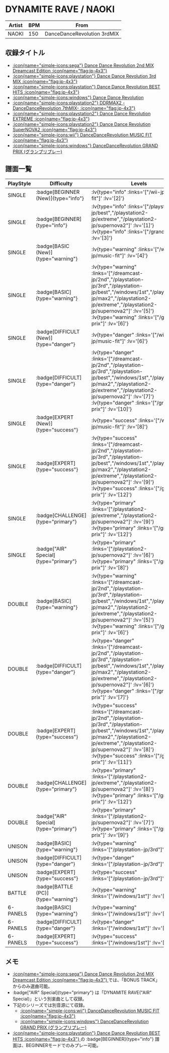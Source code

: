 # DYNAMITE RAVE / NAOKI

|Artist|BPM|From|
|------|---|----|
|NAOKI|150|DanceDanceRevolution 3rdMIX|

## 収録タイトル

- [ :icon{name="simple-icons:sega"} Dance Dance Revolution 2nd MIX Dreamcast Edition :icon{name="flag:jp-4x3"} ](/dreamcast-jp/2nd)
- [ :icon{name="simple-icons:playstation"} Dance Dance Revolution 3rd MIX :icon{name="flag:jp-4x3"} ](/playstation-jp/3rd)
- [ :icon{name="simple-icons:playstation"} Dance Dance Revolution BEST HITS :icon{name="flag:jp-4x3"} ](/playstation-jp/best)
- [ :icon{name="simple-icons:windows"} Dance Dance Revolution](/windows/1st)
- [ :icon{name="simple-icons:playstation2"} DDRMAX2 -DanceDanceRevolution 7thMIX- :icon{name="flag:jp-4x3"} ](/playstation2-jp/max2)
- [ :icon{name="simple-icons:playstation2"} Dance Dance Revolution EXTREME :icon{name="flag:jp-4x3"} ](/playstation2-jp/extreme)
- [ :icon{name="simple-icons:playstation2"} Dance Dance Revolution SuperNOVA2 :icon{name="flag:jp-4x3"} ](/playstation2-jp/supernova2)
- [ :icon{name="simple-icons:wii"} DanceDanceRevolution MUSIC FIT :icon{name="flag:jp-4x3"} ](/wii-jp/music-fit)
- [ :icon{name="simple-icons:windows"} DanceDanceRevolution GRAND PRIX (グランプリプレー)](/grand-prix)

## 譜面一覧

|PlayStyle|Difficulty|Levels|Notes|Movie|
|---------|----------|------|-----|-----|
|SINGLE| :badge[BEGINNER (New)]{type="info"} | :lv{type="info" :links='["/wii-jp/music-fit"]' :lv='[2]'} |70/0||
|SINGLE| :badge[BEGINNER]{type="info"} | :lv{type="info" :links='["/playstation-jp/best","/playstation2-jp/extreme","/playstation2-jp/supernova2"]' :lv='[1]'}  :lv{type="info" :links='["/grand-prix"]' :lv='[3]'} |110/0||
|SINGLE| :badge[BASIC (New)]{type="warning"} | :lv{type="warning" :links='["/wii-jp/music-fit"]' :lv='[4]'} |129/0||
|SINGLE| :badge[BASIC]{type="warning"} | :lv{type="warning" :links='["/dreamcast-jp/2nd","/playstation-jp/3rd","/playstation-jp/best","/windows/1st","/playstation2-jp/max2","/playstation2-jp/extreme","/playstation2-jp/supernova2"]' :lv='[5]'}  :lv{type="warning" :links='["/grand-prix"]' :lv='[6]'} |188/0||
|SINGLE| :badge[DIFFICULT (New)]{type="danger"} | :lv{type="danger" :links='["/wii-jp/music-fit"]' :lv='[6]'} |217/4||
|SINGLE| :badge[DIFFICULT]{type="danger"} | :lv{type="danger" :links='["/dreamcast-jp/2nd","/playstation-jp/3rd","/playstation-jp/best","/windows/1st","/playstation2-jp/max2","/playstation2-jp/extreme","/playstation2-jp/supernova2"]' :lv='[7]'}  :lv{type="danger" :links='["/grand-prix"]' :lv='[10]'} |269/0||
|SINGLE| :badge[EXPERT (New)]{type="success"} | :lv{type="success" :links='["/wii-jp/music-fit"]' :lv='[8]'} |304/6||
|SINGLE| :badge[EXPERT]{type="success"} | :lv{type="success" :links='["/dreamcast-jp/2nd","/playstation-jp/3rd","/playstation-jp/best","/windows/1st","/playstation2-jp/max2","/playstation2-jp/extreme","/playstation2-jp/supernova2"]' :lv='[9]'} :lv{type="success" :links='["/grand-prix"]' :lv='[12]'} |398/0||
|SINGLE| :badge[CHALLENGE]{type="primary"} | :lv{type="primary" :links='["/playstation2-jp/extreme","/playstation2-jp/supernova2"]' :lv='[9]'}  :lv{type="primary" :links='["/grand-prix"]' :lv='[12]'} |362/6||
|SINGLE| :badge["AIR" Special]{type="primary"} | :lv{type="primary" :links='["/playstation2-jp/supernova2"]' :lv='[6]'}  :lv{type="primary" :links='["/grand-prix"]' :lv='[8]'} |217/0||
|DOUBLE| :badge[BASIC]{type="warning"} | :lv{type="warning" :links='["/dreamcast-jp/2nd","/playstation-jp/3rd","/playstation-jp/best","/windows/1st","/playstation2-jp/max2","/playstation2-jp/extreme","/playstation2-jp/supernova2"]' :lv='[5]'}  :lv{type="warning" :links='["/grand-prix"]' :lv='[6]'} |217/0||
|DOUBLE| :badge[DIFFICULT]{type="danger"} | :lv{type="danger" :links='["/dreamcast-jp/2nd","/playstation-jp/3rd","/playstation-jp/best","/windows/1st","/playstation2-jp/max2","/playstation2-jp/extreme","/playstation2-jp/supernova2"]' :lv='[6]'}  :lv{type="danger" :links='["/grand-prix"]' :lv='[7]'} |250/0||
|DOUBLE| :badge[EXPERT]{type="success"} | :lv{type="success" :links='["/dreamcast-jp/2nd","/playstation-jp/3rd","/playstation-jp/best","/windows/1st","/playstation2-jp/max2","/playstation2-jp/extreme","/playstation2-jp/supernova2"]' :lv='[8]'}  :lv{type="success" :links='["/grand-prix"]' :lv='[11]'} |331/0||
|DOUBLE| :badge[CHALLENGE]{type="primary"} | :lv{type="primary" :links='["/playstation2-jp/extreme","/playstation2-jp/supernova2"]' :lv='[8]'}  :lv{type="primary" :links='["/grand-prix"]' :lv='[12]'} |327/0||
|DOUBLE| :badge["AIR" Special]{type="primary"} | :lv{type="primary" :links='["/playstation2-jp/supernova2"]' :lv='[7]'}  :lv{type="primary" :links='["/grand-prix"]' :lv='[9]'} |217/0||
|UNISON| :badge[BASIC]{type="warning"} | :lv{type="warning" :links='["/playstation-jp/3rd"]' :lv='[5]'} |||
|UNISON| :badge[DIFFICULT]{type="danger"} | :lv{type="danger" :links='["/playstation-jp/3rd"]' :lv='[7]'} |||
|UNISON| :badge[EXPERT]{type="success"} | :lv{type="success" :links='["/playstation-jp/3rd"]' :lv='[9]'} |||
|BATTLE| :badge[BATTLE (PC)]{type="warning"} | :lv{type="warning" :links='["/windows/1st"]' :lv='[6]'} |||
|6-PANELS| :badge[BASIC]{type="warning"} | :lv{type="warning" :links='["/windows/1st"]' :lv='[4]'} |188/0||
|6-PANELS| :badge[DIFFICULT]{type="danger"} | :lv{type="danger" :links='["/windows/1st"]' :lv='[7]'} |262/0||
|6-PANELS| :badge[EXPERT]{type="success"} | :lv{type="success" :links='["/windows/1st"]' :lv='[9]'} |395/0||

## メモ

- [ :icon{name="simple-icons:sega"} Dance Dance Revolution 2nd MIX Dreamcast Edition :icon{name="flag:jp-4x3"} ](/dreamcast-jp/2nd)では、「BONUS TRACK」からのみ選曲可能。
- :badge["AIR" Special]{type="primary"} は「DYNAMITE RAVE("AIR" Special)」という別楽曲として収録。
- 下記のシリーズでは別音源にて収録。
  - [ :icon{name="simple-icons:wii"} DanceDanceRevolution MUSIC FIT :icon{name="flag:jp-4x3"} ](/wii-jp/music-fit)
  - [ :icon{name="simple-icons:windows"} DanceDanceRevolution GRAND PRIX (グランプリプレー)](/grand-prix)
- [ :icon{name="simple-icons:playstation"} Dance Dance Revolution BEST HITS :icon{name="flag:jp-4x3"} ](/playstation-jp/best)の :badge[BEGINNER]{type="info"} 譜面は、BEGINNERモードでのみプレー可能。
